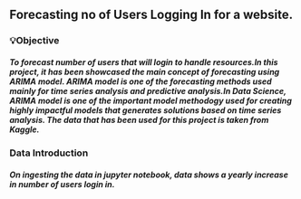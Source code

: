 ## Forecasting no of Users Logging In for a website.
### 💡Objective
##### To forecast number of users that will login to handle resources.In this project, it has been showcased the main concept of forecasting using ARIMA model. ARIMA model is one of the forecasting methods used mainly for time series analysis and predictive analysis.In Data Science, ARIMA model is one of the important model methodogy used for creating highly impactful models that generates solutions based on time series analysis. The data that has been used for this project is taken from Kaggle.
###  Data Introduction
##### On ingesting the data in jupyter notebook, data shows a yearly increase in number of users login in.
